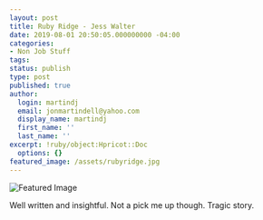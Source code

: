 ```yaml
---
layout: post
title: Ruby Ridge - Jess Walter
date: 2019-08-01 20:50:05.000000000 -04:00
categories:
- Non Job Stuff
tags:
status: publish
type: post
published: true
author:
  login: martindj
  email: jonmartindell@yahoo.com
  display_name: martindj
  first_name: ''
  last_name: ''
excerpt: !ruby/object:Hpricot::Doc
  options: {}
featured_image: /assets/rubyridge.jpg
---
```

![Featured Image]({{page.featured_image}})

Well written and insightful. Not a pick me up though. Tragic story.
